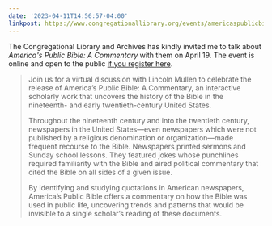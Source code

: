 ```yaml
---
date: '2023-04-11T14:56:57-04:00'
linkpost: https://www.congregationallibrary.org/events/americaspublicbible
---
```


The Congregational Library and Archives has kindly invited me to talk about _America's Public Bible: A Commentary_ with them on April 19. The event is online and open to the public [if you register here](https://www.congregationallibrary.org/events/americaspublicbible). 

> Join us for a virtual discussion with Lincoln Mullen to celebrate the release of America’s Public Bible: A Commentary, an interactive scholarly work that uncovers the history of the Bible in the nineteenth- and early twentieth-century United States.
> 
> Throughout the nineteenth century and into the twentieth century, newspapers in the United States—even newspapers which were not published by a religious denomination or organization—made frequent recourse to the Bible. Newspapers printed sermons and Sunday school lessons. They featured jokes whose punchlines required familiarity with the Bible and aired political commentary that cited the Bible on all sides of a given issue.
> 
> By identifying and studying quotations in American newspapers, America’s Public Bible offers a commentary on how the Bible was used in public life, uncovering trends and patterns that would be invisible to a single scholar’s reading of these documents.
